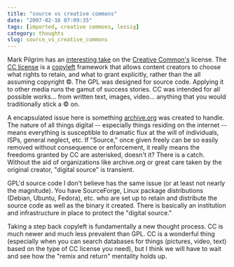 ```yaml
---
title: "source vs creative commons"
date: "2007-02-16 07:09:35"
tags: [imported, creative commons, lessig]
category: thoughts
slug: source_vs_creative_commons
---
```

	

Mark Pilgrim has an <a title="dive into mark" href="http://diveintomark.org/archives/2007/02/15/cc-vs-gpl">interesting take</a> on the <a href="http://creativecommons.org/" title="Founded by Lawrence Lessig">Creative Common's</a> license. The <a href="http://en.wikipedia.org/wiki/Creative_Commons" title="CC">CC license</a> is a <a href="http://en.wikipedia.org/wiki/Copyleft" title="GPL is from the same family">copyleft</a> framework that allows content creators to choose what rights to retain, and what to grant explicitly, rather than the all assuming copyright &copy;. The GPL was designed for source code. Applying it to other media runs the gamut of success stories. CC was intended for all possible works... from written text, images, video... anything that you would traditionally stick a &copy; on.

A encapsulated issue here is something <a title="Amazing public service" href="http://www.archive.org/index.php">archive.org</a> was created to handle. The nature of all things digital -- especially things residing on the internet -- means everything is susceptible to dramatic flux at the will of individuals, ISPs, general neglect, etc. If "Source," once given freely can be so easily removed without consequence or enforcement, it really means the freedoms granted by CC are asterisked, doesn't it? There is a catch. Without the aid of organizations like archive.org or great care taken by the original creator, "digital source" is transient.

GPL'd source code I don't believe has the same issue (or at least not nearly the magnitude). You have SourceForge, Linux package distributions (Debian, Ubuntu, Fedora), etc. who are set up to retain and distribute the source code as well as the binary it created. There is basically an institution and infrastructure in place to protect the "digital source."

Taking a step back copyleft is fundamentally a new thought process. CC is much newer and much less prevalent than GPL. CC is a wonderful thing (especially when you can search databases for things (pictures, video, text) based on the type of CC license you need), but I think we will have to wait and see how the "remix and return" mentality holds up.
